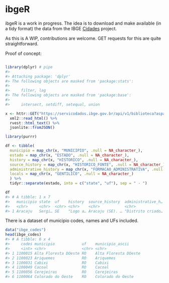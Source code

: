 
<!-- README.md is generated from README.Rmd. Please edit that file -->

# ibgeR

ibgeR is a work in progress. The idea is to download and make available
(in a tidy format) the data from the IBGE
[Cidades](https://cidades.ibge.gov.br/) project.

As this is A WIP, contributions are welcome. GET requests for this are
quite straightforward.

Proof of concept:

``` r

library(dplyr) # pipe
#> 
#> Attaching package: 'dplyr'
#> The following objects are masked from 'package:stats':
#> 
#>     filter, lag
#> The following objects are masked from 'package:base':
#> 
#>     intersect, setdiff, setequal, union

x <- httr::GET("https://servicodados.ibge.gov.br/api/v1/biblioteca?aspas=3&codmun=280030") %>% 
  xml2::read_html() %>% 
  rvest::html_text() %>% 
  jsonlite::fromJSON()

library(purrr)

df <- tibble(
  municipio = map_chr(x, "MUNICIPIO", .null = NA_character_), 
  estado = map_chr(x, "ESTADO", .null = NA_character_),
  history = map_chr(x, "HISTORICO", .null = NA_character_),
  source_history = map_chr(x, "HISTORICO_FONTE", .null = NA_character_),
  administrative_history = map_chr(x, "FORMACAO_ADMINISTRATIVA", .null = NA_character_),
  locals = map_chr(x, "GENTILICO", .null = NA_character_)
  ) %>% 
  tidyr::separate(estado, into = c("state", "uf"), sep = " - ")

df
#> # A tibble: 1 x 7
#>   municipio state  uf    history  source_history  administrative_h… locals
#>   <chr>     <chr>  <chr> <chr>    <chr>           <chr>             <chr> 
#> 1 Aracaju   Sergi… SE    "Logo a… Aracaju (SE). … "Distrito criado… araca…
```

There is a dataset of municipio codes, names and UFs included.

``` r
data("ibge_codes")
head(ibge_codes)
#> # A tibble: 6 x 4
#>     codes municipio            uf    municipio_ascii     
#>     <int> <chr>                <chr> <chr>               
#> 1 1100015 Alta Floresta DOeste RO    Alta Floresta DOeste
#> 2 1100023 Ariquemes            RO    Ariquemes           
#> 3 1100031 Cabixi               RO    Cabixi              
#> 4 1100049 Cacoal               RO    Cacoal              
#> 5 1100056 Cerejeiras           RO    Cerejeiras          
#> 6 1100064 Colorado do Oeste    RO    Colorado do Oeste
```
